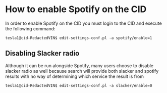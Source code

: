 # How to enable Spotify on the CID

In order to enable Spotify on the CID you must login to the CID and execute the following command:


```console
tesla1@cid-RedactedVIN$ edit-settings-conf.pl -a spotify/enable=1
```

## Disabling Slacker radio

Although it can be run alongside Spotify, many users choose to disable slacker radio as well because search will provide both slacker and spotify results with no way of determining which service the result is from
```console
tesla1@cid-RedactedVIN$ edit-settings-conf.pl -a slacker/enable=0
```
